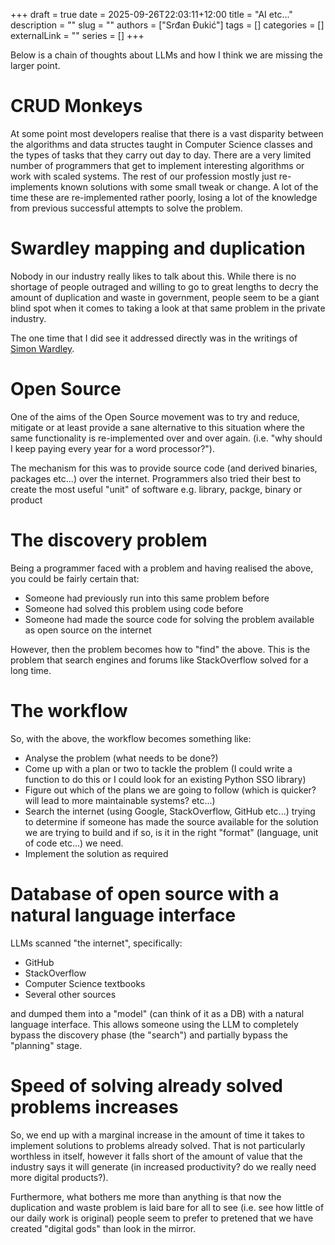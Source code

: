 +++ 
draft = true
date = 2025-09-26T22:03:11+12:00
title = "AI etc..."
description = ""
slug = ""
authors = ["Srđan Đukić"]
tags = []
categories = []
externalLink = ""
series = []
+++

Below is a chain of thoughts about LLMs and how I think we are missing the larger point.

# CRUD Monkeys

At some point most developers realise that there is a vast disparity between the algorithms and data structes taught in
Computer Science classes and the types of tasks that they carry out day to day. There are a very limited number of
programmers that get to implement interesting algorithms or work with scaled systems. The rest of our profession mostly
just re-implements known solutions with some small tweak or change. A lot of the time these are re-implemented rather
poorly, losing a lot of the knowledge from previous successful attempts to solve the problem.

# Swardley mapping and duplication

Nobody in our industry really likes to talk about this. While there is no shortage of people outraged and willing to go
to great lengths to decry the amount of duplication and waste in government, people seem to be a giant blind spot when
it comes to taking a look at that same problem in the private industry.

The one time that I did see it addressed directly was in the writings of [Simon
Wardley](https://en.wikipedia.org/wiki/Simon_Wardley).

# Open Source

One of the aims of the Open Source movement was to try and reduce, mitigate or at least provide a sane alternative to
this situation where the same functionality is re-implemented over and over again. (i.e. "why should I keep paying every
year for a word processor?").

The mechanism for this was to provide source code (and derived binaries, packages etc...) over the internet. Programmers
also tried their best to create the most useful "unit" of software e.g. library, packge, binary or product

# The discovery problem

Being a programmer faced with a problem and having realised the above, you could be fairly certain that:

* Someone had previously run into this same problem before
* Someone had solved this problem using code before
* Someone had made the source code for solving the problem available as open source on the internet

However, then the problem becomes how to "find" the above. This is the problem that search engines and forums like
StackOverflow solved for a long time.

# The workflow

So, with the above, the workflow becomes something like:

* Analyse the problem (what needs to be done?)
* Come up with a plan or two to tackle the problem (I could write a function to do this or I could look for an existing
Python SSO library)
* Figure out which of the plans we are going to follow (which is quicker? will lead to more maintainable systems?
etc...)
* Search the internet (using Google, StackOverflow, GitHub etc...) trying to determine if someone has made the source
available for the solution we are trying to build and if so, is it in the right "format" (language, unit of code etc...)
we need.
* Implement the solution as required


# Database of open source with a natural language interface

LLMs scanned "the internet", specifically:

* GitHub
* StackOverflow
* Computer Science textbooks
* Several other sources

and dumped them into a "model" (can think of it as a DB) with a natural language interface. This allows someone using
the LLM to completely bypass the discovery phase (the "search") and partially bypass the "planning" stage.

# Speed of solving already solved problems increases

So, we end up with a marginal increase in the amount of time it takes to implement solutions to problems already solved.
That is not particularly worthless in itself, however it falls short of the amount of value that the industry says it
will generate (in increased productivity? do we really need more digital products?).

Furthermore, what bothers me more than anything is that now the duplication and waste problem is laid bare for all to see
(i.e. see how little of our daily work is original) people seem to prefer to pretened that we have created "digital
gods" than look in the mirror.
